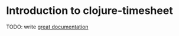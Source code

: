 # Introduction to clojure-timesheet

TODO: write [great documentation](http://jacobian.org/writing/what-to-write/)
